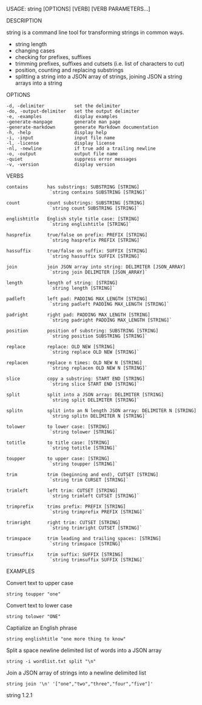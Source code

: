 
USAGE: string [OPTIONS] [VERB] [VERB PARAMETERS...]

DESCRIPTION

string is a command line tool for transforming strings in common ways.

+ string length
+ changing cases
+ checking for prefixes, suffixes 
+ trimming prefixes, suffixes and cutsets (i.e. list of characters to cut)
+ position, counting and replacing substrings
+ splitting a string into a JSON array of strings, joining JSON a string arrays into a string

OPTIONS

    -d, -delimiter           set the delimiter
    -do, -output-delimiter   set the output delimiter
    -e, -examples            display examples
    -generate-manpage        generate man page
    -generate-markdown       generate Markdown documentation
    -h, -help                display help
    -i, -input               input file name
    -l, -license             display license
    -nl, -newline            if true add a trailing newline
    -o, -output              output file name
    -quiet                   suppress error messages
    -v, -version             display version


VERBS

    contains       has substrings: SUBSTRING [STRING]
                    `string contains SUBSTRING [STRING]`

    count          count substrings: SUBSTRING [STRING]
                    `string count SUBSTRING [STRING]`

    englishtitle   English style title case: [STRING]
                    `string englishtitle [STRING]`

    hasprefix      true/false on prefix: PREFIX [STRING]
                    `string hasprefix PREFIX [STRING]`

    hassuffix      true/false on suffix: SUFFIX [STRING]
                    `string hassuffix SUFFIX [STRING]`

    join           join JSON array into string: DELIMITER [JSON_ARRAY]
                    `string join DELIMITER [JSON_ARRAY]`

    length         length of string: [STRING]
                    `string length [STRING]`

    padleft        left pad: PADDING MAX_LENGTH [STRING]
                    `string padleft PADDING MAX_LENGTH [STRING]`

    padright       right pad: PADDING MAX_LENGTH [STRING]
                    `string padright PADDING MAX_LENGTH [STRING]`

    position       position of substring: SUBSTRING [STRING]
                    `string position SUBSTRING [STRING]`

    replace        replace: OLD NEW [STRING]
                    `string replace OLD NEW [STRING]`

    replacen       replace n times: OLD NEW N [STRING]
                    `string replacen OLD NEW N [STRING]`

    slice          copy a substring: START END [STRING]
                    `string slice START END [STRING]`

    split          split into a JSON array: DELIMITER [STRING]
                    `string split DELIMITER [STRING]`

    splitn         split into an N length JSON array: DELIMITER N [STRING]
                    `string splitn DELIMITER N [STRING]`

    tolower        to lower case: [STRING]
                    `string tolower [STRING]`

    totitle        to title case: [STRING]
                    `string totitle [STRING]`

    toupper        to upper case: [STRING]
                    `string toupper [STRING]`

    trim           trim (beginning and end), CUTSET [STRING]
                    `string trim CURSET [STRING]`

    trimleft       left trim: CUTSET [STRING]
                    `string trimleft CUTSET [STRING]`

    trimprefix     trims prefix: PREFIX [STRING]
                    `string trimprefix PREFIX [STRING]`

    trimright      right trim: CUTSET [STRING]
                    `string trimright CUTSET [STRING]`

    trimspace      trim leading and trailing spaces: [STRING]
                    `string trimspace [STRING]`

    trimsuffix     trim suffix: SUFFIX [STRING]
                    `string trimsuffix SUFFIX [STRING]`



EXAMPLES

Convert text to upper case

	string toupper "one"

Convert text to lower case

	string tolower "ONE"

Captialize an English phrase

	string englishtitle "one more thing to know"

Split a space newline delimited list of words into a JSON array

	string -i wordlist.txt split "\n"

Join a JSON array of strings into a newline delimited list

	string join '\n' '["one","two","three","four","five"]'

string 1.2.1
